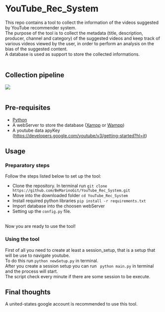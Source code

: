 # YouTube_Rec_System

This repo contains a tool to collect the information of the videos suggested by YouTube recommender system. <br>
The purpose of the tool is to collect the metadata (title, description, producer, channel and category) 
of the suggested videos and keep track of various videos viewed by the user, in order to perform an analysis on the bias of the suggested content. <br>
A database is used as support to store the collected informations.
<br>
<br>

## Collection pipeline
<img src=https://raw.githubusercontent.com/BeMarinoGit/YouTube_Rec_System/master/pipeline.png> 
<br><br>

## Pre-requisites
 * [Python](https://www.python.org/downloads/) 
 * A webServer to store the database ([Xampp](https://www.apachefriends.org/it/index.html) or [Wampp](https://www.wampserver.com/en/))
 * A youtube data apyKey (https://developers.google.com/youtube/v3/getting-started?hl=it)
 
 
## Usage

### Preparatory steps

Follow the steps listed below to set up the tool:
  * Clone the repository. In terminal run  ``` git clone https://github.com/BeMarinoGit/YouTube_Rec_System.git  ```
  * Move into the downloaded folder ``` cd YouTube_Rec_System ```
  * Install required python libraries ``` pip install -r requirements.txt ```
  * Import database into the choosen webServer
  * Setting up the ```config.py``` file.

<br>
Now you are ready to use the tool!

### Using the tool

First of all you need to create at least a session_setup, that is a setup that will be use to navigate youtube. <br>
To do this run ```python newSetup.py``` in terminal.
<br> After you create a session setup you can run ``` python main.py``` in terminal and the process will start. <br> The script check every minute if there are 
some session to be execute.

## Final thoughts

A united-states google account is recommended to use this tool.
